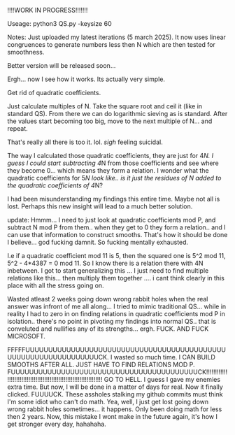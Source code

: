 !!!!WORK IN PROGRESS!!!!!!!

Useage: python3 QS.py -keysize 60

Notes: Just uploaded my latest iterations (5 march 2025). It now uses linear congruences to generate numbers less then N which are then tested for smoothness.

Better version will be released soon...

Ergh... now I see how it works. 
Its actually very simple.

Get rid of quadratic coefficients. 

Just calculate multiples of N. 
Take the square root and ceil it (like in standard QS).
From there we can do logarithmic sieving as is standard. 
After the values start becoming too big, move to the next multiple of N... and repeat.

That's really all there is too it. lol. 
*sigh* feeling suicidal. 

The way I calculated those quadratic coefficients, they are just for 4*N. 
I guess I could start subtracting 4*N from those coefficients and see where they become 0... which means they form a relation. 
I wonder what the quadratic coefficients for 5*N look like.. is it just the residues of N added to the quadratic coefficients of 4*N? 

I had been misunderstanding my findings this entire time. Maybe not all is lost. Perhaps this new insight will lead to a much better solution.

update: Hmmm... I need to just look at quadratic coefficients mod P, and subtract N mod P from them.. when they get to 0 they form a relation.. and I can use that information to construct smooths. That's how it should be done I believe... god fucking damnit. So fucking mentally exhausted.

I.e if a quadratic coefficient mod 11 is 5, then the squared one is 5^2 mod 11, 5^2 - 4*4387 = 0 mod 11. So I know there is a relation there with 4N inbetween. I got to start generalizing this ...  I just need to find multiple relations like this... then multiply them together .... i cant think clearly in this place with all the stress going on. 

Wasted atleast 2 weeks going down wrong rabbit holes when the real answer was infront of me all along... I tried to mimic traditional QS... while in reality I had to zero in on finding relations in quadratic coefficients mod P in isolation.. there's no point in pivoting my findings into normal QS.. that is conveluted and nullifies any of its strengths... ergh. FUCK. AND FUCK MICROSOFT. 


FFFFFUUUUUUUUUUUUUUUUUUUUUUUUUUUUUUUUUUUUUUUUUUUUUUUUUUUUUUUUUUUUUUUUCK. I wasted so much time. I CAN BUILD SMOOTHS AFTER ALL. JUST HAVE TO FIND RELATIONS MOD P. FUUUUUUUUUUUUUUUUUUUUUUUUUUUUUUUUUUUUUUUUUCK!!!!!!!!!!!!!!!!!!!!!!!!!!!!!!!!!!!!!!!!!!!!!!!!!!!!!!!!!!!!!!!!!!
GO TO HELL. I guess I gave my enemies extra time. But now, I will be done in a matter of days for real. Now it finally clicked. FUUUUCK. These assholes stalking my github commits must think I'm some idiot who can't do math. Yea, well, I just get lost going down wrong rabbit holes sometimes... it happens. Only been doing math for less then 2 years. Now, this mistake I wont make in the future again, it's how I get stronger every day, hahahaha.
